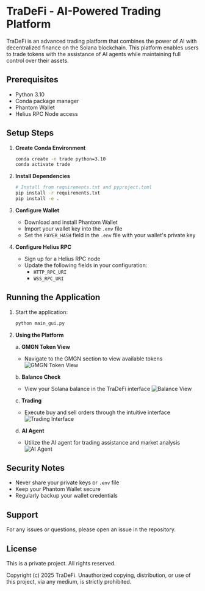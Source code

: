 # TraDeFi - AI-Powered Trading Platform

TraDeFi is an advanced trading platform that combines the power of AI with decentralized finance on the Solana blockchain. This platform enables users to trade tokens with the assistance of AI agents while maintaining full control over their assets.

## Prerequisites

- Python 3.10
- Conda package manager
- Phantom Wallet
- Helius RPC Node access

## Setup Steps

1. **Create Conda Environment**
   ```bash
   conda create -n trade python=3.10
   conda activate trade
   ```

2. **Install Dependencies**
   ```bash
   # Install from requirements.txt and pyproject.toml
   pip install -r requirements.txt
   pip install -e .
   ```

3. **Configure Wallet**
   - Download and install Phantom Wallet
   - Import your wallet key into the `.env` file
   - Set the `PAYER_HASH` field in the `.env` file with your wallet's private key

4. **Configure Helius RPC**
   - Sign up for a Helius RPC node
   - Update the following fields in your configuration:
     - `HTTP_RPC_URI`
     - `WSS_RPC_URI`

## Running the Application

1. Start the application:
   ```bash
   python main_gui.py
   ```

2. **Using the Platform**

   a. **GMGN Token View**
   - Navigate to the GMGN section to view available tokens
   ![GMGN Token View](path_to_gmgn_image.png)

   b. **Balance Check**
   - View your Solana balance in the TraDeFi interface
   ![Balance View](path_to_balance_image.png)

   c. **Trading**
   - Execute buy and sell orders through the intuitive interface
   ![Trading Interface](path_to_trading_image.png)

   d. **AI Agent**
   - Utilize the AI agent for trading assistance and market analysis
   ![AI Agent](path_to_ai_agent_image.png)

## Security Notes

- Never share your private keys or `.env` file
- Keep your Phantom Wallet secure
- Regularly backup your wallet credentials

## Support

For any issues or questions, please open an issue in the repository.

## License

This is a private project. All rights reserved.

Copyright (c) 2025 TraDeFi. Unauthorized copying, distribution, or use of this project, via any medium, is strictly prohibited.
